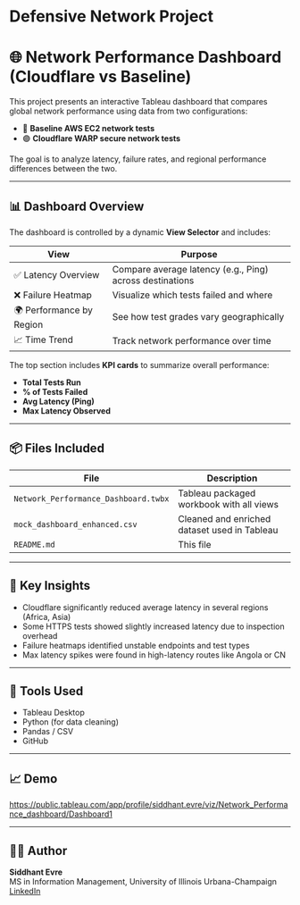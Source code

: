 # Defensive Network Project
# 🌐 Network Performance Dashboard (Cloudflare vs Baseline)

This project presents an interactive Tableau dashboard that compares global network performance using data from two configurations:
- 🔵 **Baseline AWS EC2 network tests**
- 🟣 **Cloudflare WARP secure network tests**

The goal is to analyze latency, failure rates, and regional performance differences between the two.

---

## 📊 Dashboard Overview

The dashboard is controlled by a dynamic **View Selector** and includes:

| View                         | Purpose                                                  |
|------------------------------|----------------------------------------------------------|
| ✅ Latency Overview           | Compare average latency (e.g., Ping) across destinations |
| ❌ Failure Heatmap            | Visualize which tests failed and where                   |
| 🌍 Performance by Region      | See how test grades vary geographically                  |
| 📈 Time Trend                 | Track network performance over time                      |

The top section includes **KPI cards** to summarize overall performance:
- **Total Tests Run**
- **% of Tests Failed**
- **Avg Latency (Ping)**
- **Max Latency Observed**

---

## 📦 Files Included

| File                               | Description                                  |
|------------------------------------|----------------------------------------------|
| `Network_Performance_Dashboard.twbx` | Tableau packaged workbook with all views      |
| `mock_dashboard_enhanced.csv`      | Cleaned and enriched dataset used in Tableau |
| `README.md`                        | This file                                     |

---

## 🧠 Key Insights

- Cloudflare significantly reduced average latency in several regions (Africa, Asia)
- Some HTTPS tests showed slightly increased latency due to inspection overhead
- Failure heatmaps identified unstable endpoints and test types
- Max latency spikes were found in high-latency routes like Angola or CN

---

## 🚀 Tools Used
- Tableau Desktop
- Python (for data cleaning)
- Pandas / CSV
- GitHub

---

## 📈 Demo

https://public.tableau.com/app/profile/siddhant.evre/viz/Network_Performance_dashboard/Dashboard1

---

## 🧑‍💼 Author
**Siddhant Evre**  
MS in Information Management, University of Illinois Urbana-Champaign  
[LinkedIn](https://www.linkedin.com/in/siddhantevre/)
